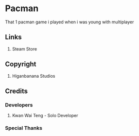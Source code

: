 # Pacman
That 1 pacman game i played when i was young with multiplayer 

## Links
1. Steam Store

## Copyright
1. Higanbanana Studios

## Credits
### Developers
1. Kwan Wai Teng - Solo Developer

### Special Thanks
